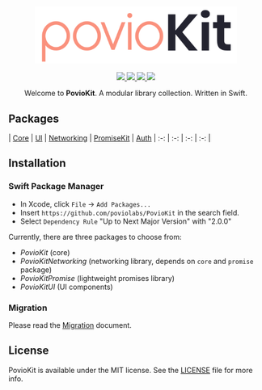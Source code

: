 <p align="center">
    <img src="Resources/PovioKit.png" width="400" max-width="90%" alt="PovioKit" />
</p>

<p align="center">
    <a href="https://swiftpackageregistry.com/poviolabs/PovioKit" alt="Package">
        <img src="https://img.shields.io/badge/SPM-Swift-lightgrey.svg" />
    </a>
    <a href="https://www.swift.org" alt="Swift">
        <img src="https://img.shields.io/badge/Swift-5-orange.svg" />
    </a>
    <a href="./LICENSE" alt="License">
        <img src="https://img.shields.io/badge/Licence-MIT-red.svg" />
    </a>
    <a href="https://github.com/poviolabs/PovioKit/actions/workflows/Tests.yml" alt="Tests Status">
        <img src="https://github.com/poviolabs/PovioKit/actions/workflows/Tests.yml/badge.svg" />
    </a>
</p>

<p align="center">
    Welcome to <b>PovioKit</b>. A modular library collection. Written in Swift.
</p>

## Packages

| [Core](Resources/Core) | [UI](Resources/UI) | [Networking](Resources/Networking) | [PromiseKit](Resources/PromiseKit) | [Auth](Resources)
| :-: | :-: | :-: | :-: |

## Installation

### Swift Package Manager
- In Xcode, click `File` -> `Add Packages...`  
- Insert `https://github.com/poviolabs/PovioKit` in the search field.
- Select `Dependency Rule` "Up to Next Major Version" with "2.0.0"

Currently, there are three packages to choose from:
- *PovioKit* (core)
- *PovioKitNetworking* (networking library, depends on `core` and `promise` package)
- *PovioKitPromise* (lightweight promises library)
- *PovioKitUI* (UI components)

### Migration

Please read the [Migration](MIGRATING.md) document.

## License

PovioKit is available under the MIT license. See the [LICENSE](LICENSE) file for more info.
